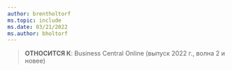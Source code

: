 ```yaml
---
author: brentholtorf
ms.topic: include
ms.date: 03/21/2022
ms.author: bholtorf
---
```

> **ОТНОСИТСЯ К**: Business Central Online (выпуск 2022 г., волна 2 и новее)
